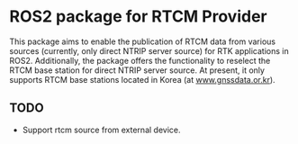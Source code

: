 # ROS2 package for RTCM Provider 

This package aims to enable the publication of RTCM data from various sources (currently, only direct NTRIP server source) for RTK applications in ROS2.
Additionally, the package offers the functionality to reselect the RTCM base station for direct NTRIP server source. 
At present, it only supports RTCM base stations located in Korea (at www.gnssdata.or.kr).

## TODO
- Support rtcm source from external device.
